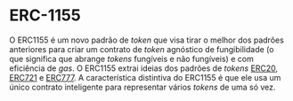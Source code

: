 # ERC-1155

O ERC1155 é um novo padrão de _token_ que visa tirar o melhor dos padrões anteriores para criar um contrato de _token_ agnóstico de fungibilidade (o que significa que abrange _tokens_ fungíveis e não fungíveis) e com eficiência de _gas_. O ERC1155 extrai ideias dos padrões de _tokens_ [ERC20](ERC-20.md), [ERC721](ERC-721.md) e [ERC777](ERC-777.md). A característica distintiva do ERC1155 é que ele usa um único contrato inteligente para representar vários _tokens_ de uma só vez. 
